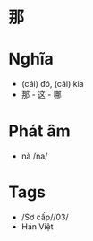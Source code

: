 # 那

# Nghĩa
* (cái) đó, (cái) kia
* 那 - 这 - 哪

# Phát âm
* nà /na/

# Tags
* /Sơ cấp//03/
*  Hán Việt

